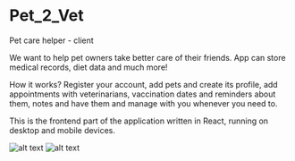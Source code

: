 # Pet_2_Vet
Pet care helper - client

We want to help pet owners take better care of  their friends. App can store medical records, diet data and much more!

How it works?
  Register your account, 
  add pets and create its profile, 
  add appointments with veterinarians, vaccination dates and reminders about them, notes and have them and manage with you whenever you need to.
 
This is the frontend part of the application written in React, running on desktop and mobile devices.

![alt text](https://i.imgur.com/1RimfJ0.png)
![alt text](https://images-ext-2.discordapp.net/external/sPnOsqNXGhubSs50jv7fHnVs9RfmUulnE9G0jefYFJ8/https/i.imgur.com/JvK7SaV.png?width=1294&height=602)
